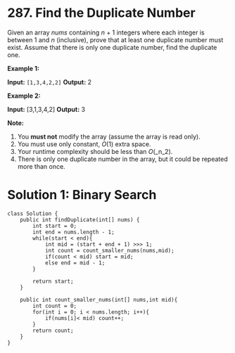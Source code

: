# 287. Find the Duplicate Number
Given an array  _nums_  containing  _n_  + 1 integers where each integer is between 1 and  _n_  (inclusive), prove that at least one duplicate number must exist. Assume that there is only one duplicate number, find the duplicate one.

**Example 1:**

**Input:** `[1,3,4,2,2]`
**Output:** 2

**Example 2:**

**Input:** [3,1,3,4,2]
**Output:** 3

**Note:**

1.  You  **must not**  modify the array (assume the array is read only).
2.  You must use only constant,  _O_(1) extra space.
3.  Your runtime complexity should be less than  _O_(_n_2).
4.  There is only one duplicate number in the array, but it could be repeated more than once.

# Solution 1: Binary Search
```
class Solution {
    public int findDuplicate(int[] nums) {      
        int start = 0;
        int end = nums.length - 1;
        while(start < end){
            int mid = (start + end + 1) >>> 1;
            int count = count_smaller_nums(nums,mid);
            if(count < mid) start = mid;
            else end = mid - 1;
        }
        
        return start;
    }
    
    public int count_smaller_nums(int[] nums,int mid){
        int count = 0;
        for(int i = 0; i < nums.length; i++){
            if(nums[i]< mid) count++;
        }
        return count;
    }
}
```